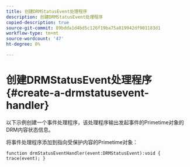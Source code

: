 ```yaml
---
title: 创建DRMStatusEvent处理程序
description: 创建DRMStatusEvent处理程序
copied-description: true
source-git-commit: 89bdda1d4bd5c126f19ba75a819942df901183d1
workflow-type: tm+mt
source-wordcount: '47'
ht-degree: 0%

---
```



# 创建DRMStatusEvent处理程序{#create-a-drmstatusevent-handler}

以下示例创建一个事件处理程序，该处理程序输出发起事件的Primetime对象的DRM内容状态信息。

将事件处理程序添加到指向受保护内容的Primetime对象：

```
function drmStatusEventHandler(event:DRMStatusEvent):void { trace(event); } 
```

